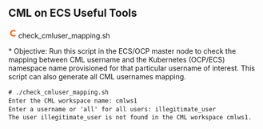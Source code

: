 ## CML on ECS Useful Tools

<p align="left"><img src="https://github.com/dennislee22/ECS/blob/main/cldrlogo.png" alt="c" width="20" height="20"/>check_cmluser_mapping.sh </p>
* Objective: Run this script in the ECS/OCP master node to check the mapping between CML username and the Kubernetes (OCP/ECS) namespace name provisioned for that particular username of interest. This script can also generate all CML usernames mapping.

```diff
# ./check_cmluser_mapping.sh 
Enter the CML workspace name: cmlws1
Enter a username or 'all' for all users: illegitimate_user
The user illegitimate_user is not found in the CML workspace cmlws1.
```
